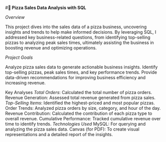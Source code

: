 #**🍕 Pizza Sales Data Analysis with SQL**


*Overview*

This project dives into the sales data of a pizza business, uncovering insights and trends to help make informed decisions. By leveraging SQL, I addressed key business-related questions, from identifying top-selling pizzas to analyzing peak sales times, ultimately assisting the business in boosting revenue and optimizing operations.

*Project Goals*

Analyze pizza sales data to generate actionable business insights.
Identify top-selling pizzas, peak sales times, and key performance trends.
Provide data-driven recommendations for improving business efficiency and increasing revenue.

Key Analyses
*Total Orders*: Calculated the total number of pizza orders.
Revenue Generation: Assessed total revenue generated from pizza sales.
*Top-Selling Items*: Identified the highest-priced and most popular pizzas.
Order Trends: Analyzed pizza orders by size, category, and hour of the day.
Revenue Contribution: Calculated the contribution of each pizza type to overall revenue.
Cumulative Performance: Tracked cumulative revenue over time to identify trends.
*Technologies Used*
MySQL: For querying and analyzing the pizza sales data.
Canvas (for PDF): To create visual representations and a detailed report of the insights.
